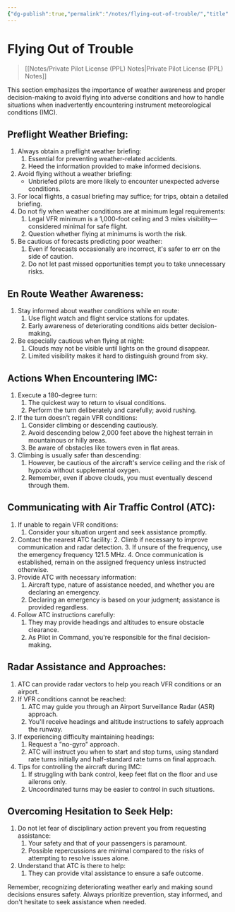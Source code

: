 ```yaml
---
{"dg-publish":true,"permalink":"/notes/flying-out-of-trouble/","title":"Flying Out of Trouble","tags":["aviation","classnotes"]}
---
```



# Flying Out of Trouble
> [[Notes/Private Pilot License (PPL) Notes\|Private Pilot License (PPL) Notes]]

This section emphasizes the importance of weather awareness and proper decision-making to avoid flying into adverse conditions and how to handle situations when inadvertently encountering instrument meteorological conditions (IMC).

## Preflight Weather Briefing:

1. Always obtain a preflight weather briefing:
    1. Essential for preventing weather-related accidents.
    2. Heed the information provided to make informed decisions.
2. Avoid flying without a weather briefing:
    - Unbriefed pilots are more likely to encounter unexpected adverse conditions.
3. For local flights, a casual briefing may suffice; for trips, obtain a detailed briefing.
4. Do not fly when weather conditions are at minimum legal requirements:
    1. Legal VFR minimum is a 1,000-foot ceiling and 3 miles visibility—considered minimal for safe flight.
    2. Question whether flying at minimums is worth the risk.
5. Be cautious of forecasts predicting poor weather:
    1. Even if forecasts occasionally are incorrect, it's safer to err on the side of caution.
    2. Do not let past missed opportunities tempt you to take unnecessary risks.

## En Route Weather Awareness:

1. Stay informed about weather conditions while en route:
    1. Use flight watch and flight service stations for updates.
    2. Early awareness of deteriorating conditions aids better decision-making.
2. Be especially cautious when flying at night:
    1. Clouds may not be visible until lights on the ground disappear.
    2. Limited visibility makes it hard to distinguish ground from sky.

## Actions When Encountering IMC:

1. Execute a 180-degree turn:
    1. The quickest way to return to visual conditions.
    2. Perform the turn deliberately and carefully; avoid rushing.
2. If the turn doesn't regain VFR conditions:
    1. Consider climbing or descending cautiously.
    2. Avoid descending below 2,000 feet above the highest terrain in mountainous or hilly areas.
    3. Be aware of obstacles like towers even in flat areas.
3. Climbing is usually safer than descending:
    1. However, be cautious of the aircraft's service ceiling and the risk of hypoxia without supplemental oxygen.
    2. Remember, even if above clouds, you must eventually descend through them.

## Communicating with Air Traffic Control (ATC):

1. If unable to regain VFR conditions:
    1. Consider your situation urgent and seek assistance promptly.
2. Contact the nearest ATC facility:
    2. Climb if necessary to improve communication and radar detection.
    3. If unsure of the frequency, use the emergency frequency 121.5 MHz.
    4. Once communication is established, remain on the assigned frequency unless instructed otherwise.
3. Provide ATC with necessary information:
    1. Aircraft type, nature of assistance needed, and whether you are declaring an emergency.
    2. Declaring an emergency is based on your judgment; assistance is provided regardless.
4. Follow ATC instructions carefully:
    1. They may provide headings and altitudes to ensure obstacle clearance.
    2. As Pilot in Command, you're responsible for the final decision-making.

## Radar Assistance and Approaches:

1. ATC can provide radar vectors to help you reach VFR conditions or an airport.
2. If VFR conditions cannot be reached:
    1. ATC may guide you through an Airport Surveillance Radar (ASR) approach.
    2. You'll receive headings and altitude instructions to safely approach the runway.
3. If experiencing difficulty maintaining headings:
    1. Request a "no-gyro" approach.
    2. ATC will instruct you when to start and stop turns, using standard rate turns initially and half-standard rate turns on final approach.
4. Tips for controlling the aircraft during IMC:
    1. If struggling with bank control, keep feet flat on the floor and use ailerons only.
    2. Uncoordinated turns may be easier to control in such situations.

## Overcoming Hesitation to Seek Help:

1. Do not let fear of disciplinary action prevent you from requesting assistance:
    1. Your safety and that of your passengers is paramount.
    2. Possible repercussions are minimal compared to the risks of attempting to resolve issues alone.
2. Understand that ATC is there to help:
    1. They can provide vital assistance to ensure a safe outcome.

Remember, recognizing deteriorating weather early and making sound decisions ensures safety. Always prioritize prevention, stay informed, and don't hesitate to seek assistance when needed.